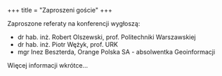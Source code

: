 +++
title = "Zaproszeni goście"
+++

Zaproszone referaty na konferencji wygłoszą: 

- dr hab. inż. Robert Olszewski, prof. Politechniki Warszawskiej 
- dr hab. inż. Piotr Wężyk, prof. URK
- mgr Inez Beszterda, Orange Polska SA - absolwentka Geoinformacji

Więcej informacji wkrótce...